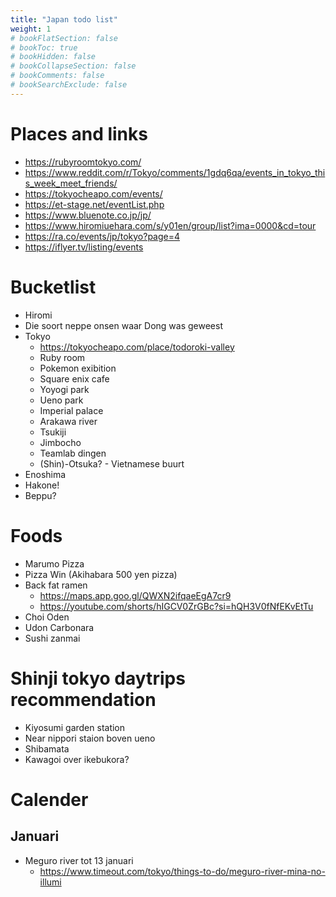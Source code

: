 ```yaml
---
title: "Japan todo list"
weight: 1
# bookFlatSection: false
# bookToc: true
# bookHidden: false
# bookCollapseSection: false
# bookComments: false
# bookSearchExclude: false
---
```


# Places and links
- https://rubyroomtokyo.com/
- https://www.reddit.com/r/Tokyo/comments/1gdq6qa/events_in_tokyo_this_week_meet_friends/
- https://tokyocheapo.com/events/
- https://et-stage.net/eventList.php
- https://www.bluenote.co.jp/jp/
- https://www.hiromiuehara.com/s/y01en/group/list?ima=0000&cd=tour
- https://ra.co/events/jp/tokyo?page=4
- https://iflyer.tv/listing/events

# Bucketlist
- Hiromi
- Die soort neppe onsen waar Dong was geweest
- Tokyo
    - https://tokyocheapo.com/place/todoroki-valley
    - Ruby room
    - Pokemon exibition
    - Square enix cafe
    - Yoyogi park
    - Ueno park
    - Imperial palace
    - Arakawa river
    - Tsukiji
    - Jimbocho
    - Teamlab dingen
    - (Shin)-Otsuka? - Vietnamese buurt
- Enoshima
- Hakone!
- Beppu?

# Foods
- Marumo Pizza
- Pizza Win (Akihabara 500 yen pizza)
- Back fat ramen
  - https://maps.app.goo.gl/QWXN2ifqaeEgA7cr9
  - https://youtube.com/shorts/hIGCV0ZrGBc?si=hQH3V0fNfEKvEtTu
- Choi Oden
- Udon Carbonara
- Sushi zanmai

# Shinji tokyo daytrips recommendation
- Kiyosumi garden station
- Near nippori staion boven ueno
- Shibamata
- Kawagoi over ikebukora?

# Calender
## Januari
- Meguro river tot 13 januari
    - https://www.timeout.com/tokyo/things-to-do/meguro-river-mina-no-illumi
